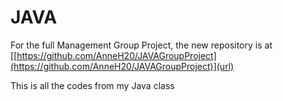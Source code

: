 # JAVA
For the full Management Group Project, the new repository is at [[https://github.com/AnneH20/JAVAGroupProject](https://github.com/AnneH20/JAVAGroupProject)](url)

This is all the codes from my Java class

